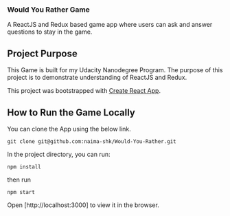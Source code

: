 ### Would You Rather Game

A ReactJS and Redux based game app where users can ask and answer questions to stay in the game.

## Project Purpose

This Game is built for my Udacity Nanodegree Program. The purpose of this project is to demonstrate understanding of ReactJS and Redux.

This project was bootstrapped with [Create React App](https://github.com/facebook/create-react-app).

## How to Run the Game Locally

You can clone the App using the below link.

`git clone git@github.com:naima-shk/Would-You-Rather.git`

In the project directory, you can run:

`npm install`

then run

`npm start`

Open [http://localhost:3000] to view it in the browser.
